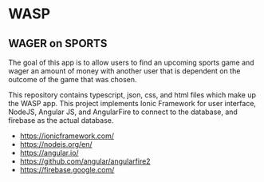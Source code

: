 # WASP
## WAGER on SPORTS
The goal of this app is to allow users to find an upcoming sports
game and wager an amount of money with another user that is dependent
on the outcome of the game that was chosen.

This repository contains typescript, json, css, and html files
which make up the WASP app. This project implements 
Ionic Framework for user interface, NodeJS, Angular JS, 
and AngularFire to connect to the database, and firebase
as the actual database.
  * https://ionicframework.com/
  * https://nodejs.org/en/
  * https://angular.io/
  * https://github.com/angular/angularfire2
  * https://firebase.google.com/
  

